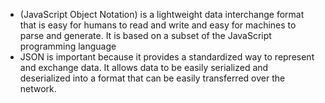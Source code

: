 * (JavaScript Object Notation) is a lightweight data interchange format that is easy for humans to read and write and easy for machines to parse and generate. It is based on a subset of the JavaScript programming language
*  JSON is important because it provides a standardized way to represent and exchange data. It allows data to be easily serialized and deserialized into a format that can be easily transferred over the network.
